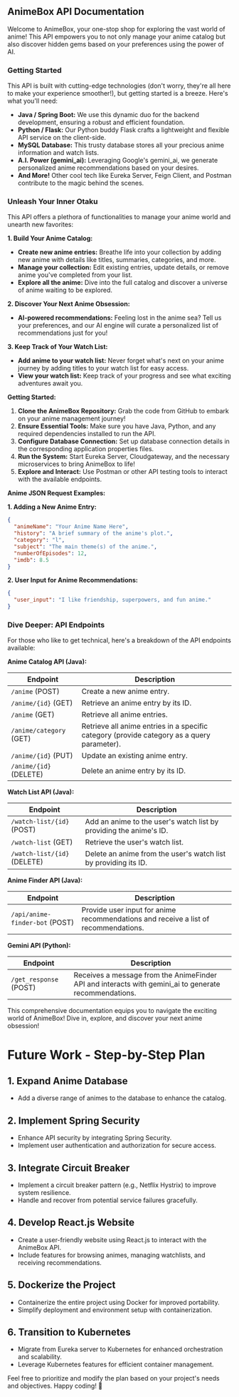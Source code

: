 ## AnimeBox API Documentation

Welcome to AnimeBox, your one-stop shop for exploring the vast world of anime! This API empowers you to not only manage your anime catalog but also discover hidden gems based on your preferences using the power of AI.

### Getting Started

This API is built with cutting-edge technologies (don't worry, they're all here to make your experience smoother!), but getting started is a breeze. Here's what you'll need:

* **Java / Spring Boot:** We use this dynamic duo for the backend development, ensuring a robust and efficient foundation.
* **Python / Flask:** Our Python buddy Flask crafts a lightweight and flexible API service on the client-side.
* **MySQL Database:** This trusty database stores all your precious anime information and watch lists.
* **A.I. Power (gemini_ai):** Leveraging Google's gemini_ai, we generate personalized anime recommendations based on your desires.
* **And More!** Other cool tech like Eureka Server, Feign Client, and Postman contribute to the magic behind the scenes.

### Unleash Your Inner Otaku

This API offers a plethora of functionalities to manage your anime world and unearth new favorites:

**1. Build Your Anime Catalog:**

* **Create new anime entries:** Breathe life into your collection by adding new anime with details like titles, summaries, categories, and more.
* **Manage your collection:** Edit existing entries, update details, or remove anime you've completed from your list. 
* **Explore all the anime:** Dive into the full catalog and discover a universe of anime waiting to be explored.

**2. Discover Your Next Anime Obsession:**

* **AI-powered recommendations:** Feeling lost in the anime sea? Tell us your preferences, and our AI engine will curate a personalized list of recommendations just for you!

**3. Keep Track of Your Watch List:**

* **Add anime to your watch list:** Never forget what's next on your anime journey by adding titles to your watch list for easy access.
* **View your watch list:** Keep track of your progress and see what exciting adventures await you.

**Getting Started:**

1. **Clone the AnimeBox Repository:** Grab the code from GitHub to embark on your anime management journey! 
2. **Ensure Essential Tools:** Make sure you have Java, Python, and any required dependencies installed to run the API. 
3. **Configure Database Connection:** Set up database connection details in the corresponding application properties files. 
4. **Run the System:** Start Eureka Server, Cloudgateway, and the necessary microservices to bring AnimeBox to life! 
5. **Explore and Interact:** Use Postman or other API testing tools to interact with the available endpoints. ️

**Anime JSON Request Examples:**

**1. Adding a New Anime Entry:**

```json
{
  "animeName": "Your Anime Name Here",
  "history": "A brief summary of the anime's plot.",
  "category": "l",
  "subject": "The main theme(s) of the anime.",
  "numberOfEpisodes": 12,  
  "imdb": 8.5          
}
``` 


**2. User Input for Anime Recommendations:**

```json
{
  "user_input": "I like friendship, superpowers, and fun anime."
}
``` 

### Dive Deeper: API Endpoints

For those who like to get technical, here's a breakdown of the API endpoints available:

**Anime Catalog API (Java):**

| Endpoint          | Description                                                                       |
|-------------------|-----------------------------------------------------------------------------------|
| `/anime` (POST)    | Create a new anime entry.                                                        |
| `/anime/{id}` (GET) | Retrieve an anime entry by its ID.                                              |
| `/anime` (GET)      | Retrieve all anime entries.                                                     |
| `/anime/category` (GET) | Retrieve all anime entries in a specific category (provide category as a query parameter). |
| `/anime/{id}` (PUT) | Update an existing anime entry.                                                                |
| `/anime/{id}` (DELETE) | Delete an anime entry by its ID.                                                            |

**Watch List API (Java):**

| Endpoint          | Description                                                                       |
|-------------------|-----------------------------------------------------------------------------------|
| `/watch-list/{id}` (POST) | Add an anime to the user's watch list by providing the anime's ID.        |
| `/watch-list` (GET)    | Retrieve the user's watch list.                                              |
| `/watch-list/{id}` (DELETE) | Delete an anime from the user's watch list by providing its ID.         |

**Anime Finder API (Java):**

| Endpoint          | Description                                                                                      |
|-------------------|-----------------------------------------------------------------------------------|
| `/api/anime-finder-bot` (POST) | Provide user input for anime recommendations and receive a list of recommendations. |

**Gemini API (Python):**

| Endpoint          | Description                                                                       |
|-------------------|-----------------------------------------------------------------------------------|
| `/get_response` (POST) | Receives a message from the AnimeFinder API and interacts with gemini_ai to generate recommendations. |

This comprehensive documentation equips you to navigate the exciting world of AnimeBox! Dive in, explore, and discover your next anime obsession!

# Future Work - Step-by-Step Plan

## 1. Expand Anime Database
   - Add a diverse range of animes to the database to enhance the catalog.

## 2. Implement Spring Security
   - Enhance API security by integrating Spring Security.
   - Implement user authentication and authorization for secure access.

## 3. Integrate Circuit Breaker
   - Implement a circuit breaker pattern (e.g., Netflix Hystrix) to improve system resilience.
   - Handle and recover from potential service failures gracefully.

## 4. Develop React.js Website
   - Create a user-friendly website using React.js to interact with the AnimeBox API.
   - Include features for browsing animes, managing watchlists, and receiving recommendations.

## 5. Dockerize the Project
   - Containerize the entire project using Docker for improved portability.
   - Simplify deployment and environment setup with containerization.

## 6. Transition to Kubernetes
   - Migrate from Eureka server to Kubernetes for enhanced orchestration and scalability.
   - Leverage Kubernetes features for efficient container management.

Feel free to prioritize and modify the plan based on your project's needs and objectives. Happy coding! 🚀

